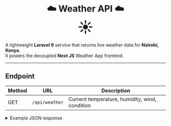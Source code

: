 <h1 align="center">
  ☁️ <strong>Weather&nbsp;API</strong> ☁️  
  <br>
  <span style="font-size:3rem;">☀️</span>
</h1>

A lightweight **Laravel 9** service that returns live weather data for **Nairobi, Kenya**.  
It powers the decoupled **Next JS** Weather App frontend.

---

## Endpoint

| Method | URL            | Description                                   |
|--------|----------------|-----------------------------------------------|
| GET    | `/api/weather` | Current temperature, humidity, wind, condition |

<details>
<summary>Example&nbsp;JSON&nbsp;response</summary>

```json
{
  "name": "Nairobi",
  "main": { "temp": 24.6, "humidity": 47 },
  "weather": [ { "description": "few clouds" } ],
  "wind": { "speed": 3.09 }
}
